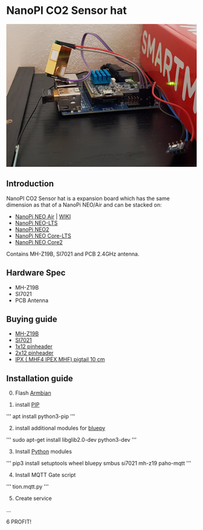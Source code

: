 # NanoPI CO2 Sensor hat
![MVP-DIY](images/mvp-diy.jpg)

## Introduction
NanoPI CO2 Sensor hat is a expansion board which has the same dimension as that of a NanoPi NEO/Air and can be stacked on:
- [NanoPi NEO Air](https://www.friendlyarm.com/index.php?route=product/product&path=69&product_id=151) | [WIKI](http://wiki.friendlyarm.com/wiki/index.php/NanoPi_NEO_Air)
- [NanoPi NEO-LTS](https://www.friendlyarm.com/index.php?route=product/product&path=69&product_id=132)
- [NanoPi NEO2](https://www.friendlyarm.com/index.php?route=product/product&path=69&product_id=180)
- [NanoPi NEO Core-LTS](https://www.friendlyarm.com/index.php?route=product/product&path=69&product_id=212)
- [NanoPi NEO Core2](https://www.friendlyarm.com/index.php?route=product/product&path=69&product_id=211)

Contains MH-Z19B, SI7021 and PCB 2.4GHz antenna.

## Hardware Spec
- MH-Z19B
- SI7021
- PCB Antenna

## Buying guide
- [MH-Z19B](https://buyeasy.by/redirect/cpa/o/pwrb51ps5k89nhkhnudr8rkgoolhpres/?to=https%3A%2F%2Fwww.aliexpress.com%2Fitem%2F32946106807.html)
- [SI7021](https://l.kool.ru/si7021)
- [1x12 pinheader](https://l.kool.ru/hdrf1r)
- [2x12 pinheader](https://l.kool.ru/hdrf1r)
- [IPX ( MHF4 IPEX MHF) pigtail 10 cm](https://l.kool.ru/pgtipx)


## Installation guide

0. Flash [Armbian](https://www.armbian.com/nanopi-neo-air/) 

1. install [PIP](https://pip.pypa.io/en/stable/installing/)

'''
apt install python3-pip
'''

2. install additional modules for [bluepy](https://pypi.org/project/bluepy/)

'''
sudo apt-get install libglib2.0-dev python3-dev
'''

3. Install [Python](https://www.python.org/) modules

'''
pip3 install setuptools wheel bluepy smbus si7021 mh-z19 paho-mqtt
'''

4. Install MQTT Gate script

'''
tion.mqtt.py
'''

5. Create service

...

6 PROFIT!


